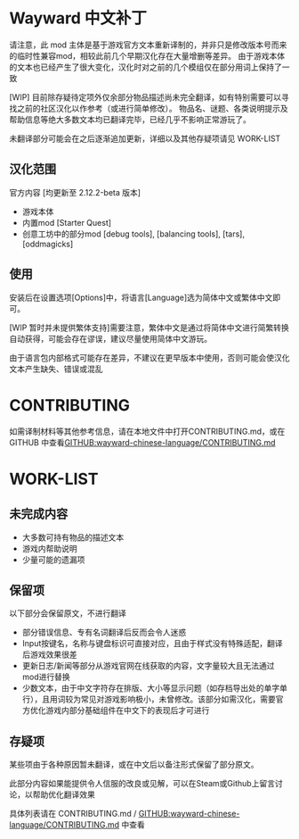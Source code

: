 # Wayward 中文补丁

请注意，此 mod 主体是基于游戏官方文本重新译制的，并非只是修改版本号而来的临时性兼容mod，相较此前几个早期汉化存在大量增删等差异。
由于游戏本体的文本也已经产生了很大变化，汉化时对之前的几个模组仅在部分用词上保持了一致

[WIP] 目前除存疑待定项外仅余部分物品描述尚未完全翻译，如有特别需要可以寻找之前的社区汉化以作参考（或进行简单修改）。
物品名、谜题、各类说明提示及帮助信息等绝大多数文本均已翻译完毕，已经几乎不影响正常游玩了。

未翻译部分可能会在之后逐渐追加更新，详细以及其他存疑项请见 WORK-LIST

## 汉化范围
官方内容 [均更新至 2.12.2-beta 版本]
+ 游戏本体
+ 内置mod [Starter Quest] 
+ 创意工坊中的部分mod [debug tools], [balancing tools], [tars], [oddmagicks]

## 使用

安装后在设置选项[Options]中，将语言[Language]选为简体中文或繁体中文即可。

[WIP 暂时并未提供繁体支持]需要注意，繁体中文是通过将简体中文进行简繁转换自动获得，可能会存在谬误，建议尽量使用简体中文游玩。

由于语言包内部格式可能存在差异，不建议在更早版本中使用，否则可能会使汉化文本产生缺失、错误或混乱

# CONTRIBUTING

如需译制材料等其他参考信息，请在本地文件中打开CONTRIBUTING.md，或在 GITHUB 中查看[GITHUB:wayward-chinese-language/CONTRIBUTING.md](https://github.com/PlotNarrater/wayward-chinese-language/blob/master/CONTRIBUTING.md)

# WORK-LIST

## 未完成内容

+ 大多数可持有物品的描述文本
+ 游戏内帮助说明
+ 少量可能的遗漏项

## 保留项

以下部分会保留原文，不进行翻译
+ 部分错误信息、专有名词翻译后反而会令人迷惑
+ Input按键名，名称与键盘标识可直接对应，且由于样式没有特殊适配，翻译后游戏效果很差
+ 更新日志/新闻等部分从游戏官网在线获取的内容，文字量较大且无法通过mod进行替换
+ 少数文本，由于中文字符存在排版、大小等显示问题（如存档导出处的单字单行），且用词较为常见对游戏影响极小，未曾修改。该部分如需汉化，需要官方优化游戏内部分基础组件在中文下的表现后才可进行

## 存疑项

某些项由于各种原因暂未翻译，或在中文后以备注形式保留了部分原文。

此部分内容如果能提供令人信服的改良或见解，可以在Steam或Github上留言讨论，以帮助优化翻译效果

具体列表请在 CONTRIBUTING.md / [GITHUB:wayward-chinese-language/CONTRIBUTING.md](https://github.com/PlotNarrater/wayward-chinese-language/blob/master/CONTRIBUTING.md) 中查看
